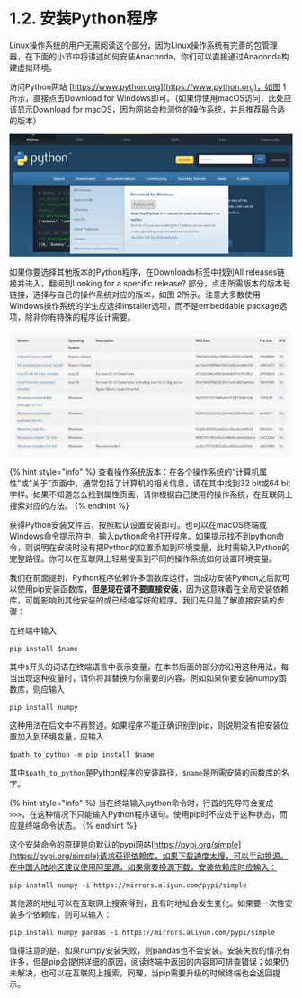 # 1.2. 安装Python程序

Linux操作系统的用户无需阅读这个部分，因为Linux操作系统有完善的包管理器，在下面的小节中将讲述如何安装Anaconda，你们可以直接通过Anaconda构建虚拟环境。

访问Python网站 [https://www.python.org](https://www.python.org)，如图 1所示，直接点击Download for Windows即可。（如果你使用macOS访问，此处应该显示Download for macOS，因为网站会检测你的操作系统，并且推荐最合适的版本）

![图 1 Python网站](<../.gitbook/assets/image (7).png>)

如果你要选择其他版本的Python程序，在Downloads标签中找到All releases链接并进入，翻阅到Looking for a specific release? 部分，点击所需版本的版本号链接，选择与自己的操作系统对应的版本，如图 2所示。注意大多数使用Windows操作系统的学生应选择installer选项，而不是embeddable package选项，除非你有特殊的程序设计需要。

![图 2 特定版本的Python安装文件](<../.gitbook/assets/image (8).png>)

{% hint style="info" %}
查看操作系统版本：在各个操作系统的“计算机属性”或“关于”页面中，通常包括了计算机的相关信息，请在其中找到32 bit或64 bit字样。如果不知道怎么找到属性页面，请你根据自己使用的操作系统，在互联网上搜索对应的方法。
{% endhint %}

获得Python安装文件后，按照默认设置安装即可。也可以在macOS终端或Windows命令提示符中，输入python命令打开程序。如果提示找不到python命令，则说明在安装时没有把Python的位置添加到环境变量，此时需输入Python的完整路径。你可以在互联网上轻易搜索到不同的操作系统如何设置环境变量。

我们在前面提到，Python程序依赖许多函数库运行，当成功安装Python之后就可以使用pip安装函数库，**但是现在请不要直接安装**，因为这意味着在全局安装依赖库，可能影响到其他安装的或已经编写好的程序。我们先只是了解直接安装的步骤：

在终端中输入

```
pip install $name
```

其中`$`开头的词语在终端语言中表示变量，在本书后面的部分亦沿用这种用法，每当出现这种变量时，请你将其替换为你需要的内容。例如如果你要安装numpy函数库，则应输入

```
pip install numpy
```

这种用法在后文中不再赘述。如果程序不能正确识别到pip，则说明没有把安装位置加入到环境变量，应输入

```
$path_to_python -m pip install $name
```

其中`$path_to_python`是Python程序的安装路径，`$name`是所需安装的函数库的名字。

{% hint style="info" %}
当在终端输入python命令时，行首的先导符会变成`>>>`，在这种情况下只能输入Python程序语句。使用pip时不应处于这种状态，而应是终端命令状态。
{% endhint %}

这个安装命令的原理是向默认的pypi网站[https://pypi.org/simple](https://pypi.org/simple)请求获得依赖库，如果下载速度太慢，可以手动换源。在中国大陆地区建议使用阿里源，如果需要换源下载，安装依赖库时应输入：

```
pip install numpy -i https://mirrors.aliyun.com/pypi/simple
```

其他源的地址可以在互联网上搜索得到，且有时地址会发生变化。如果要一次性安装多个依赖库，则可以输入：

```
pip install numpy pandas -i https://mirrors.aliyun.com/pypi/simple
```

值得注意的是，如果numpy安装失败，则pandas也不会安装。安装失败的情况有许多，但是pip会提供详细的原因，阅读终端中返回的内容即可排查错误；如果仍未解决，也可以在互联网上搜索。同理，当pip需要升级的时候终端也会返回提示。

